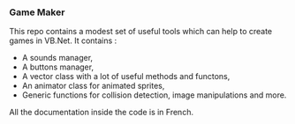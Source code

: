 ### Game Maker

This repo contains a modest set of useful tools which can help to create games in VB.Net. It contains :
- A sounds manager,
- A buttons manager,
- A vector class with a lot of useful methods and functons,
- An animator class for animated sprites,
- Generic functions for collision detection, image manipulations and more.

All the documentation inside the code is in French.